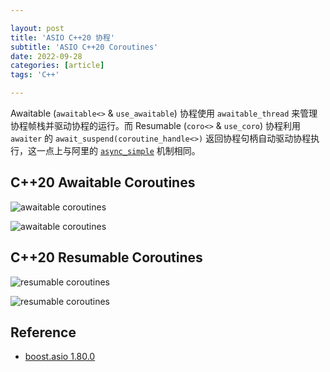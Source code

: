 ```yaml
---

layout: post
title: 'ASIO C++20 协程'
subtitle: 'ASIO C++20 Coroutines'
date: 2022-09-28
categories: [article]
tags: 'C++' 

---
```


Awaitable (`awaitable<>` & `use_awaitable`) 协程使用 `awaitable_thread` 来管理协程帧栈并驱动协程的运行。而 Resumable (`coro<>` & `use_coro`) 协程利用 `awaiter` 的 `await_suspend(coroutine_handle<>)` 返回协程句柄自动驱动协程执行，这一点上与阿里的 [`async_simple`](https://yanminhui.github.io/2022/09/20/async-simple.html) 机制相同。

## C++20 Awaitable Coroutines

![awaitable coroutines](https://www.plantuml.com/plantuml/png/hLV1Sfim4Btp5Jh2mUwT0IQPJjBn9JtKROyQ1UI1YImnah3hVdqbZ2q9X21fJhP1UljstzEk_20auh8xagXaKBJeJC6c03y5vbyPPyyTBLEGPJjwOc-uA29KokQ497PMHFOFUtiA6jh81X4eEj5YMiL92eQl494pkeWfeY6IRJRcwNQxTIZUlaDC9R_0bZLKsbJ1wsM8BZ6yBJRHVDiZtyEvM0hpdGdEehWP1uAzCYdP4R83LAgLRn3a0T2r1NlK_8Q2eJDg97eb6CgQOrHj2LAIrdU15S4Pd7wdgO86Kmlxf-0G9mPXu_YZxKGD3nmTSUp3JG2Y5P2iTNAMTIDSmA2QirKDMjukIziTszXceKZSrYTHdWCaBhI4kc8WpoV7mRmT6_JsHdH4Pft0y2v0aQOtzyPAoSJOoA15LbWdp9mtVI1NipYKTRt62xIRvlCQ0ePCO1OF-RYRUnadW9OzxlLUjiHi4jxEqdSmsmckN4i-6CL8Hg9K36eP9hL9mOarbH5aM1SDdtqvxdkpaX76Kuwhei8gRZqSppZ9llIlYhueDHAA0vNuZmfqRcHPwyhm3jkSTEhtO7WItsQ_ARJiuFVZRhzx-GPsty7JhwUN_G-WpU100eSZabwEItRbM7QSmXCY7Hvxn2ld0jwXeOxvhMozPoZaGwNvrOPAk9b6i6m_z_nyJjkQEOEwfLpPxj_BouEPPS-wbirVUqnW3Ygix2QKmqh9k6eta_cn7DihYcavUUxffsPyE9Ov9TDmVd4SZ81Dl9USyGGBMCEhtcSFhZLpFJp0ravtdwcMit0lKxE4QzN12ERNWx_CQ6n9TSTmxRY2eKVfZrm17HCcVeJWnUuZGGEkNQs6QNY1G25_quwGLlALzzT5r_vtjrd9Ow5MrqKFggxgRz4_ "awaitable coroutines")

![awaitable coroutines](https://www.plantuml.com/plantuml/png/bLJ1RYCX3BtFLo3raaQQVi1kLVKZzhPQMGpZP6W9832RLDtzznA6P4XW3iqXIkndlySp-DKJTnGEgXEAUy_uaKlYWqBOENv06BX7zjcn-FbhvCWu4HSJqEIGZvi5FGUsRE9wLEWUKqMT7h4idr7fomO_pPIRbeGj4rnT-oObrjXSyDWjKOS-fD0rCg8dPpukg0ScZ3E1f4QOnQO0v6GjUJunZZbG0skL5moU15gIHeCbnopgKUezBD7kVzVq--dfPUd_W-sHm245fy4CRoZeV9Rsk7xbMVKiQ2_t6aSc9kwIBOhWzv-S7OnHSLOUSc9DoVE_lgz9rjYJtv_VwdKkMMk7cjm7M2Cr5SUAnh40F_F_zXWetWspWtYtnJjafE1Qe58yEU-L8MQvYnHG9TeLn0aR8RXt54ye0XbN9OJHX2S2VvIKBbG9Y9VB747kBchEwU_uM7XLsNarhzbk_bcIiMtVlpJ1zQJcHr5k2CM35jFcVWCKZ8NM37l8JpeSx3Moo1aCaJaK0osDoG9k9TSwyrugzzdQ6xuibGRBdVLbqrNAo7RJwaP9ks7t6bT5tCbV "awaitable coroutines")

## C++20 Resumable Coroutines

![resumable coroutines](https://www.plantuml.com/plantuml/png/bLRBhjiW4DtxAzWrMJZTMxPrgqfNwWTqZOWzqKMNW0KuKVhr1J_2mzXETYRCuymvCqC-b2PIzrUMDGAhZjmvoclqLu7yBQJux7bJeBByms_Y6-ew8uscDw8XiCZyW-zU8CgffeHXrQiEU7iu5cZwn8JToKCj8peWPPwxNq-dKm2n4qhZnjpqcd98Wmnjil2u339ylOKvuH_2tpG8c9g_JkHEg8OMNwIueYgAS3Y-I4-iu2yBsP1ZgfiAr829Ul06Ir3z5RAgGlEPjAYg5ggwMvzjT7uW2m_RgFYBy9Q1j5bSSARBNet5rqKnPpyOo4Vak7JXCmz7aFTzWIBVi2PBO6nWULnhvv5Bm_8WqRBg3SOcv8FZ4_TiRl2_ZNDRd5djLIQzCe8ATfYNe7l9yOsmthQYPvt2k1FiGlcsY9vxNcSjf5h5wXL57h1OhBRpnYuprRa16_izW3_wfK2MvQU5IVzPDYDLKjRFEJDZuJFxGw66C7OcpJUQ1YvPqCXSLINcp-sAG8RRSTajpxMm7cF1lhztV6p1faykds9tpIsNjSzJodjlLnVeIp0dwg3mHFKekHR8B1tvwj8FEzkYAXl1X2maj7LddaYxS3f33LLG_XokN3_ONeZXjQ2q5BO90bpE9rz0IR4UurzxL5uiCwqwEJF0sa-_-N8-foMPOYvS0RjO7gEK--_ZAepn-iE4CVzN_WC0 "resumable coroutines")

![resumable coroutines](https://www.plantuml.com/plantuml/png/TLBBRiCW4Bpp5NjqKza_qCYAr5_e7H6yJcWn85YIMct-lHYJn6xQ2zgTVSpCYbqWuIaEcaajGW1flUNYB1HXntjl1_XY0246XwQp7dfbXEObhvvOAZxdeKZA83yAqsdSjh1SyS8kRBdU9Km5vFWfK_y1sKGnAjGTLyP5Al59w8Y90k1aLGSUANfpGo_iKUhskwx_eVY3FpiJaImSa58doXJxJ7X3PpyPcqOpLeJO_JjAogLo3YxqMOm1b56aLbS2cDRp8sg7VhuD9ozCwAqVggPfoY6l8ZYD3k_PrUnlLu-6LttGD6skBjtVNOim6fdSX3XWzMe7fv6KDM_s0mtGz6PLQuBDd1L5iAdhTYrWbnodx_G3 "resumable coroutines")

## Reference

- [boost.asio 1.80.0](https://www.boost.org/doc/libs/1_80_0/doc/html/boost_asio/overview/composition/cpp20_coroutines.html)